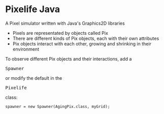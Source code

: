 <h1>Pixelife Java</h1>
A Pixel simulator written with Java's Graphics2D libraries
<ul>
	<li>Pixels are representated by objects called Pix</li>
	<li>There are different kinds of Pix objects, each with their own attributes</li>
	<li>Pix objects interact with each other, growing and shrinking in their environment</li>
</ul>

To observe different Pix objects and their interactions, add a <pre>Spawner</pre> or modify the default in the <pre>Pixelife</pre> class:

<pre><code>spawner = new Spawner(AgingPix.class, myGrid);</code></pre>